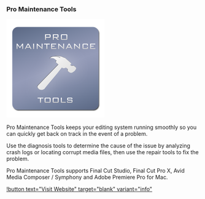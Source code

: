### Pro Maintenance Tools

![](/static/pro-maintenance-tools-logo.png)

Pro Maintenance Tools keeps your editing system running smoothly so you can quickly get back on track in the event of a problem.

Use the diagnosis tools to determine the cause of the issue by analyzing crash logs or locating corrupt media files, then use the repair tools to fix the problem.

Pro Maintenance Tools supports Final Cut Studio, Final Cut Pro X, Avid Media Composer / Symphony and Adobe Premiere Pro for Mac.

[!button text="Visit Website" target="blank" variant="info"](https://www.digitalrebellion.com/promaintenance/)
